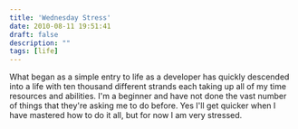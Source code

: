 ```yaml
---
title: 'Wednesday Stress'
date: 2010-08-11 19:51:41
draft: false
description: ""
tags: [life]
---
```


What began as a simple entry to life as a developer has quickly descended into a life with ten thousand different strands each taking up all of my time resources and abilities. I'm a beginner and have not done the vast number of things that they're asking me to do before. Yes I'll get quicker when I have mastered how to do it all, but for now I am very stressed.